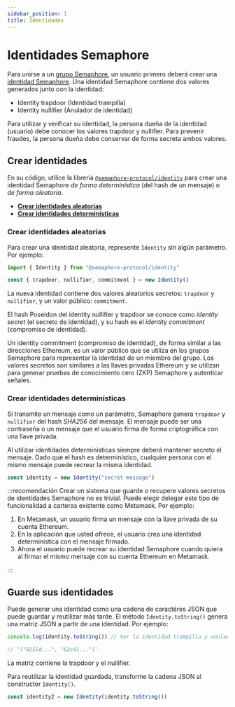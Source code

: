 ```yaml
---
sidebar_position: 1
title: Identidades
---
```


# Identidades Semaphore

Para unirse a un [grupo Semaphore](/docs/glossary#semaphore-group), un usuario primero deberá crear una [identidad Semaphore](/docs/glossary#semaphore-identity).
Una identidad Semaphore contiene dos valores generados junto con la identidad:

-   Identity trapdoor (Identidad trampilla)
-   Identity nullifier (Anulador de identidad)

Para utilizar y verificar su identidad, la persona dueña de la identidad (usuario) debe conocer los valores trapdoor y nullifier.
Para prevenir fraudes, la persona dueña debe conservar de forma secreta ambos valores.

## Crear identidades

En su código, utilice la librería [`@semaphore-protocol/identity`](https://github.com/semaphore-protocol/semaphore/tree/main/packages/identity) para crear una identidad Semaphore _de forma determinística_ (del hash de un mensaje) o _de forma aleatoria_.

-   [**Crear identidades aleatorias**](#create-random-identities)
-   [**Crear identidades determinísticas**](#create-deterministic-identities)

### Crear identidades aleatorias

Para crear una identidad aleatoria, represente `Identity` sin algún parámetro. Por ejemplo:

```ts
import { Identity } from "@semaphore-protocol/identity"

const { trapdoor, nullifier, commitment } = new Identity()
```

La nueva identidad contiene dos valores aleatorios secretos: `trapdoor` y `nullifier`, y un valor público: `commitment`.

El hash Poseidon del identity nullifier y trapdoor se conoce como _identity secret_ (el secreto de identidad),
y su hash es el _identity commitment_ (compromiso de identidad).

Un identity commitment (compromiso de identidad), de forma similar a las direcciones Ethereum, es un valor público que se utiliza en los grupos Semaphore para representar la
identidad de un miembro del grupo. Los valores secretos son similares a las llaves privadas
Ethereum y se utilizan para generar pruebas de conocimiento cero (ZKP) Semaphore y autenticar señales.

### Crear identidades determinísticas

Si transmite un mensaje como un parámetro, Semaphore genera `trapdoor` y `nullifier`
del hash _SHA256_ del mensaje.
El mensaje puede ser una contraseña o un mensaje que el usuario firma de forma criptográfica con una llave privada.

Al utilizar identidades determinísticas siempre deberá mantener secreto el mensaje.
Dado que el hash es determinístico, cualquier persona con el mismo mensaje puede recrear la misma identidad.

```ts
const identity = new Identity("secret-message")
```

:::recomendación
Crear un sistema que guarde o recupere valores secretos de identidades Semaphore no es trivial.
Puede elegir delegar este tipo de funcionalidad a carteras existente como Metamask. Por ejemplo:

1. En Metamask, un usuario firma un mensaje con la llave privada de su cuenta Ethereum.
2. En la aplicación que usted ofrece, el usuario crea una identidad determinística con el mensaje firmado.
3. Ahora el usuario puede recrear su identidad Semaphore cuando quiera al firmar el mismo mensaje con su cuenta Ethereum en Metamask.

:::

## Guarde sus identidades

Puede generar una identidad como una cadena de caractéres JSON que puede guardar y reutilizar más tarde.
El método `Identity.toString()` genera una matriz JSON a partir de una identidad. Por ejemplo:

```ts
console.log(identity.toString()) // Ver la identidad trampilla y anulador.

// '["8255d...", "62c41..."]'
```

La matriz contiene la trapdoor y el nullifier.

Para reutilizar la identidad guardada, transforme la cadena JSON al constructor `Identity()`.

```ts
const identity2 = new Identity(identity.toString())
```
